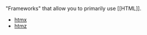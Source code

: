 "Frameworks" that allow you to primarily use [[HTML]].

- [htmx](https://htmx.org)
- [htmz](https://leanrada.com/htmz/)